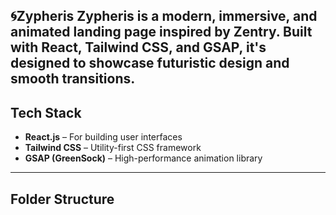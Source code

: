 🌀Zypheris
**Zypheris** is a modern, immersive, and animated landing page inspired by Zentry. Built with **React**, **Tailwind CSS**, and **GSAP**, it's designed to showcase futuristic design and smooth transitions.
---
## Tech Stack
- **React.js** – For building user interfaces
- **Tailwind CSS** – Utility-first CSS framework
- **GSAP (GreenSock)** – High-performance animation library
---

## Folder Structure
